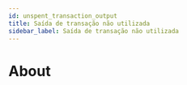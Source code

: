 ```yaml
---
id: unspent_transaction_output
title: Saída de transação não utilizada
sidebar_label: Saída de transação não utilizada
---
```


# About